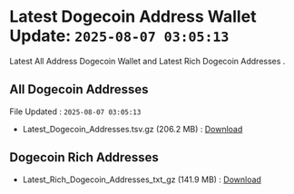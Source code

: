 # Latest Dogecoin Address Wallet Update: `2025-08-07 03:05:13`

Latest All Address Dogecoin Wallet and Latest Rich Dogecoin Addresses .

## All Dogecoin Addresses

File Updated : `2025-08-07 03:05:13`

- Latest_Dogecoin_Addresses.tsv.gz (206.2 MB) : [Download](https://github.com/Pymmdrza/Rich-Address-Wallet/releases/tag/Dogecoin)

## Dogecoin Rich Addresses

- Latest_Rich_Dogecoin_Addresses_txt_gz (141.9 MB) : [Download](https://github.com/Pymmdrza/Rich-Address-Wallet/releases/tag/Dogecoin)
